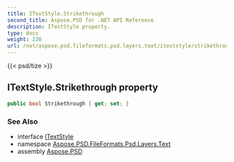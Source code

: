 ```yaml
---
title: ITextStyle.Strikethrough
second_title: Aspose.PSD for .NET API Reference
description: ITextStyle property. 
type: docs
weight: 230
url: /net/aspose.psd.fileformats.psd.layers.text/itextstyle/strikethrough/
---
```

{{< psd/tize >}}
## ITextStyle.Strikethrough property

```csharp
public bool Strikethrough { get; set; }
```

### See Also

* interface [ITextStyle](../)
* namespace [Aspose.PSD.FileFormats.Psd.Layers.Text](../../itextstyle/)
* assembly [Aspose.PSD](../../../)


